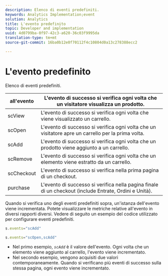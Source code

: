 ```yaml
---
description: Elenco di eventi predefiniti.
keywords: Analytics Implementation;event
solution: Analytics
title: L'evento predefinito
topic: Developer and implementation
uuid: 4d0799ba-0f97-42c3-a620-36c03f9995da
translation-type: tm+mt
source-git-commit: 16ba0b12e0f70112f4c10804d0a13c278388ecc2

---
```



# L'evento predefinito

Elenco di eventi predefiniti.

| all'evento | L'evento di successo si verifica ogni volta che un visitatore visualizza un prodotto. |
|---|---|
| scView | L'evento di successo si verifica ogni volta che viene visualizzato un carrello. |
| scOpen | L'evento di successo si verifica ogni volta che un visitatore apre un carrello per la prima volta. |
| scAdd | L'evento di successo si verifica ogni volta che un prodotto viene aggiunto a un carrello. |
| scRemove | L'evento di successo si verifica ogni volta che un elemento viene estratto da un carrello. |
| scCheckout | L'evento di successo si verifica nella prima pagina di un checkout. |
| purchase | L'evento di successo si verifica nella pagina finale di un checkout (include Entrate, Ordini e Unità). |

Quando si verifica uno degli eventi predefiniti sopra, un'istanza dell'evento viene incrementata. Potete visualizzare le metriche relative all'evento in diversi rapporti diversi. Vedere di seguito un esempio del codice utilizzato per configurare eventi predefiniti.

```js
s.events="scAdd"
```

```js
s.events="scOpen,scAdd"
```

* Nel primo esempio, *`scAdd`* è il valore dell'evento. Ogni volta che un elemento viene aggiunto al carrello, l'evento viene incrementato.
* Nel secondo esempio, vengono acquisiti due valori contemporaneamente. Quando si verificano più eventi di successo sulla stessa pagina, ogni evento viene incrementato.

